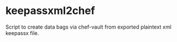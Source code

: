 keepassxml2chef
===============

Script to create data bags via chef-vault from exported plaintext xml keepassx file.

